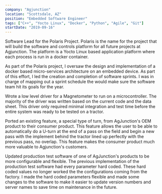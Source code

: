 ```yaml
---
company: "Agjunction"
location: "Scottsdale, AZ"
position: "Embedded Software Engineer"
tags: ["C++", "Yocto Linux", "Docker", "Python", "Agile", "Git"]
startDate: "2019-09-16"
---
```


Software Lead for the Polaris Project.  Polaris is the name for the project that will build the software and controls platform for all future projects at Agjunction. The platform is a Yocto Linux based application platform where each process is run in a docker container.</p>

As part of the Polaris project, I oversaw the design and implementation of a docker based micro-services architecture on an embedded device. As part of this effort, I led the creation and completion of software sprints. I was in charge of mapping out a sprint schedule the would make sure the software team hit its goals for the year.</p>

Wrote a low level driver for a Magnetometer to run on a microcontroller. The majority of the driver was written based on the current code and the data sheet. This driver only required minimal integration and test time before the entire system was ready to be tested on a tractor.</p>

Ported an existing feature, a special type of turn, from AgJunction's OEM product to their consumer product. This feature allows the user to be able to automatically do a U-turn at the end of a pass on the field and begin a new pass with the implement behind the tractor lined up perfectly with the previous pass, no overlap. This feature makes the consumer product much more valuable to Agjunction's customers.</p>

Updated production test software of one of AgJunction's products to be more configurable and flexible. The previous implementation of the production test software had every parameter hard coded. These hard coded values no longer worked the the configurations coming from the factory. I made the hard coded parameters flexible and made some changes to the software to make it easier to update version numbers and server names to save time on maintenance in the future.</p>
